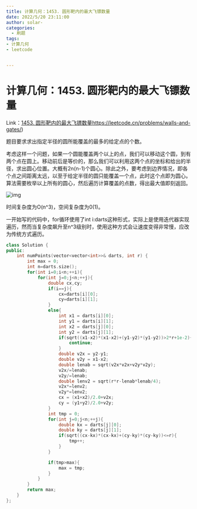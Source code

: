 ```yaml
---
title: 计算几何：1453. 圆形靶内的最大飞镖数量
date: 2022/5/20 23:11:00
author: solar-
categories: 
  - 刷题
tags:
- 计算几何
- leetcode


---
```


# 计算几何：1453. 圆形靶内的最大飞镖数量

Link：[1453. 圆形靶内的最大飞镖数量](https://leetcode.cn/problems/maximum-number-of-darts-inside-of-a-circular-dartboard/)https://leetcode.cn/problems/walls-and-gates/)

题目要求求出指定半径的圆所能覆盖的最多的给定点的个数。

考虑这样一个问题，如果一个圆能覆盖两个以上的点，我们可以移动这个圆，到有两个点在圆上。移动前后是等价的，那么我们可以利用这两个点的坐标和给出的半径，求出圆心位置。大概有2n(n-1)个圆心。除此之外，要考虑到边界情况，即各个点之间距离太远，以至于给定半径的圆只能覆盖一个点，此时这个点即为圆心。算法需要枚举以上所有的圆心，然后遍历计算覆盖的点数，得出最大值即刻返回。

![img](https://raw.githubusercontent.com/solar-z/cdn/main/blogImg/202205230017202.png)

时间复杂度为O(n^3)，空间复杂度为0(1)。

一开始写的代码中，for循环使用了int i:darts这种形式，实际上是使用迭代器实现遍历，然而当复杂度飙升至n^3级别时，使用这种方式会让速度变得非常慢，应改为传统方式遍历。

```c++
class Solution {
public:
    int numPoints(vector<vector<int>>& darts, int r) {
        int max = 0;   
        int n=darts.size();
        for(int i=0;i<n;++i){
            for(int j=0;j<n;++j){
                double cx,cy;
                if(i==j){
                    cx=darts[i][0];
                    cy=darts[i][1];
                }
                else{
                    int x1 = darts[i][0];
                    int y1 = darts[i][1];
                    int x2 = darts[j][0];
                    int y2 = darts[j][1];
                    if(sqrt((x1-x2)*(x1-x2)+(y1-y2)*(y1-y2))>2*r+1e-2){
                        continue;
                    }
                    double v2x = y2-y1;
                    double v2y = x1-x2;
                    double lenab = sqrt(v2x*v2x+v2y*v2y);
                    v2x/=lenab;
                    v2y/=lenab;
                    double lenv2 = sqrt(r*r-lenab*lenab/4);
                    v2x*=lenv2;
                    v2y*=lenv2;
                    cx = (x1+x2)/2.0+v2x;
                    cy = (y1+y2)/2.0+v2y;
                }
                int tmp = 0;
                for(int j=0;j<n;++j){
                    double kx = darts[j][0];
                    double ky = darts[j][1];
                    if(sqrt((cx-kx)*(cx-kx)+(cy-ky)*(cy-ky))<=r){
                        tmp++;
                    }
                }

                if(tmp>max){
                    max = tmp;
                }
            }
        }   
        return max;
    }
};
```



